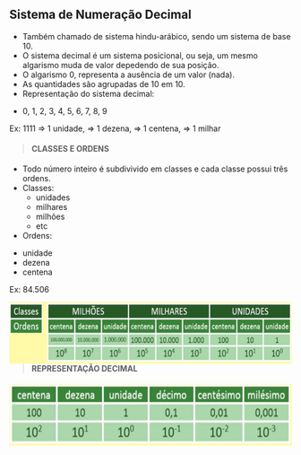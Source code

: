## Sistema de Numeração Decimal
* Também chamado de sistema hindu-arábico, sendo um sistema de base 10.
* O sistema decimal é um sistema posicional, ou seja, um mesmo algarismo muda de valor depedendo de sua posição.
* O algarismo 0, representa a ausência de um valor (nada).
* As quantidades são agrupadas de 10 em 10.
* Representação do sistema decimal:
 - 0, 1, 2, 3, 4, 5, 6, 7, 8, 9

Ex: 1111 => 1 unidade, => 1 dezena, => 1 centena, => 1 milhar

> #### CLASSES E ORDENS
* Todo número inteiro é subdivivido em classes e cada classe possui três ordens.
* Classes:
  - unidades
  - milhares
  - milhões
  - etc
* Ordens:
 - unidade
 - dezena
 - centena

Ex: 84.506

<div style="display:inline_block">
    <img align="left" height="110" width="600" alt="TypeScript" src="./../../img/sistema-decimal.png">
</div>

<br>
<br>
<br>
<br>
<br>

> #### REPRESENTAÇÃO DECIMAL

<div style="display:inline_block">
    <img align="left" height="110" width="600" alt="TypeScript" src="./../../img/sistema-decimal-2.png">
</div>
